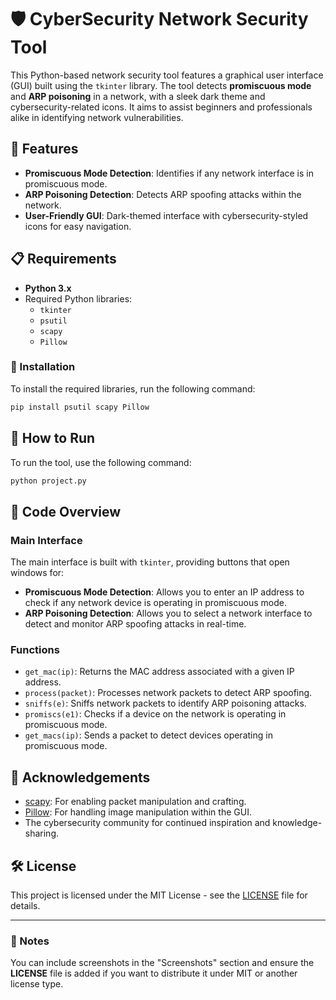 # 🛡️ CyberSecurity Network Security Tool

This Python-based network security tool features a graphical user interface (GUI) built using the `tkinter` library. The tool detects **promiscuous mode** and **ARP poisoning** in a network, with a sleek dark theme and cybersecurity-related icons. It aims to assist beginners and professionals alike in identifying network vulnerabilities.

## 🚀 Features

- **Promiscuous Mode Detection**: Identifies if any network interface is in promiscuous mode.
- **ARP Poisoning Detection**: Detects ARP spoofing attacks within the network.
- **User-Friendly GUI**: Dark-themed interface with cybersecurity-styled icons for easy navigation.

## 📋 Requirements

- **Python 3.x**
- Required Python libraries:
  - `tkinter`
  - `psutil`
  - `scapy`
  - `Pillow`

### 🔧 Installation

To install the required libraries, run the following command:

```bash
pip install psutil scapy Pillow
```

## 🚀 How to Run

To run the tool, use the following command:

```bash
python project.py
```

## 📝 Code Overview

### Main Interface

The main interface is built with `tkinter`, providing buttons that open windows for:

- **Promiscuous Mode Detection**: Allows you to enter an IP address to check if any network device is operating in promiscuous mode.
- **ARP Poisoning Detection**: Allows you to select a network interface to detect and monitor ARP spoofing attacks in real-time.

### Functions

- `get_mac(ip)`: Returns the MAC address associated with a given IP address.
- `process(packet)`: Processes network packets to detect ARP spoofing.
- `sniffs(e)`: Sniffs network packets to identify ARP poisoning attacks.
- `promiscs(e1)`: Checks if a device on the network is operating in promiscuous mode.
- `get_macs(ip)`: Sends a packet to detect devices operating in promiscuous mode.


## 🤝 Acknowledgements

- [scapy](https://github.com/secdev/scapy): For enabling packet manipulation and crafting.
- [Pillow](https://python-pillow.org/): For handling image manipulation within the GUI.
- The cybersecurity community for continued inspiration and knowledge-sharing.

## 🛠️ License

This project is licensed under the MIT License - see the [LICENSE](LICENSE) file for details.

---

### 📝 Notes

You can include screenshots in the "Screenshots" section and ensure the **LICENSE** file is added if you want to distribute it under MIT or another license type.
